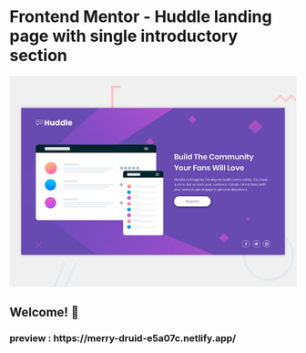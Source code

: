 # Frontend Mentor - Huddle landing page with single introductory section

![Design preview for the Huddle landing page with single introductory section](./design/desktop-preview.jpg)

## Welcome! 👋

<h3> preview : https://merry-druid-e5a07c.netlify.app/
